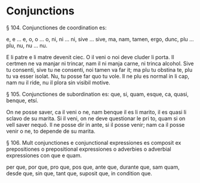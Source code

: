 # Conjunctions

§ 104. Conjunctiones de coordination es:

e, e ... e, o, o ... o, ni, ni ... ni, sive ... sive, ma, nam, tamen, ergo, dunc, plu ... plu, nu, nu ... nu.

E li patre e li matre devenit ciec. O il veni o noi deve cluder li porta. Il certmen ne va manjar ni trincar, nam il ni manja carne, ni trinca alcohol. Sive tu consenti, sive tu ne consenti, noi tamen va far it; ma plu tu obstina te, plu tu va esser isolat. Nu, tu posse far quo tu vole. Il ne plu es normal in li cap, nam nu il ride, nu il plora sin visibil motive.

§ 105. Conjunctiones de subordination es: que, si, quam, esque, ca, quasi, benque, etsí.

On ne posse saver, ca il veni o ne, nam benque il es li marito, il es quasi li sclavo de su marita. Si il veni, on ne deve questionar le pri to, quam si on vell saver nequó. Il ne posse dir in ante, si il posse venir; nam ca il posse venir o ne, to depende de su marita.

§ 106. Mult conjunctiones e conjunctional expressiones es composit ex prepositiones o prepositional expressiones o adverbies o adverbial expressiones con que e quam.

per que, por que, pro que, pos que, ante que, durante que, sam quam, desde que, sin que, tant que, suposit que, in condition que.